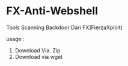# FX-Anti-Webshell
Tools Scanning Backdoor Dari FX(FierzaXploit)

usage :
1. Download Via .Zip
2. Download via wget
   

